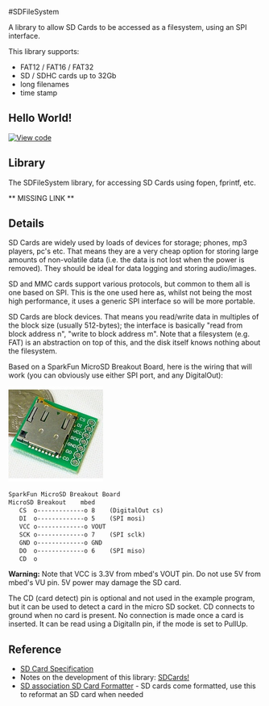 #SDFileSystem

A library to allow SD Cards to be accessed as a filesystem, using an SPI interface.

This library supports:

* FAT12 / FAT16 / FAT32
* SD / SDHC cards up to 32Gb
* long filenames
* time stamp

## Hello World!

[![View code](https://www.mbed.com/embed/?url=https://developer.mbed.org/users/mbed_official/code/SDFileSystem_HelloWorld/)](https://developer.mbed.org/users/mbed_official/code/SDFileSystem_HelloWorld/file/tip/main.cpp) 

## Library

The SDFileSystem library, for accessing SD Cards using fopen, fprintf, etc. 

** MISSING LINK **

## Details

SD Cards are widely used by loads of devices for storage; phones, mp3 players, pc's etc. That means they are a very cheap option for storing large amounts of non-volatile data (i.e. the data is not lost when the power is removed). They should be ideal for data logging and storing audio/images.

SD and MMC cards support various protocols, but common to them all is one based on SPI. This is the one used here as, whilst not being the most high performance, it uses a generic SPI interface so will be more portable.

SD Cards are block devices. That means you read/write data in multiples of the block size (usually 512-bytes); the interface is basically "read from block address n", "write to block address m". Note that a filesystem (e.g. FAT) is an abstraction on top of this, and the disk itself knows nothing about the filesystem.

Based on a SparkFun MicroSD Breakout Board, here is the wiring that will work (you can obviously use either SPI port, and any DigitalOut):

<span class="images">![](../Images/microSD.jpeg)</span>


    
    
    SparkFun MicroSD Breakout Board
    MicroSD Breakout    mbed
       CS  o-------------o 8    (DigitalOut cs)
       DI  o-------------o 5    (SPI mosi)
       VCC o-------------o VOUT
       SCK o-------------o 7    (SPI sclk)
       GND o-------------o GND  
       DO  o-------------o 6    (SPI miso)
       CD  o

<span class="warnings">**Warning:** Note that VCC is 3.3V from mbed's VOUT pin. Do not use 5V from mbed's VU pin. 5V power may damage the SD card. </span>   

The CD (card detect) pin is optional and not used in the example program, but it can be used to detect a card in the micro SD socket. CD connects to ground when no card is present. No connection is made once a card is inserted. It can be read using a DigitalIn pin, if the mode is set to PullUp.  

## Reference

* [SD Card Specification](http://www.sdcard.org/developers/tech/sdcard/pls/Simplified_Physical_Layer_Spec.pdf)
* Notes on the development of this library: [SDCards!](https://developer.mbed.org/users/simon/notebook/sdcards/)
* [SD association SD Card Formatter](https://www.sdcard.org/downloads/formatter_4/) \- SD cards come formatted, use this to reformat an SD card when needed
